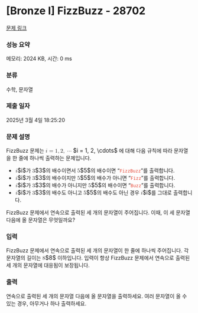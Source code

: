 # [Bronze I] FizzBuzz - 28702 

[문제 링크](https://www.acmicpc.net/problem/28702) 

### 성능 요약

메모리: 2024 KB, 시간: 0 ms

### 분류

수학, 문자열

### 제출 일자

2025년 3월 4일 18:25:20

### 문제 설명

<p>FizzBuzz 문제는 <mjx-container class="MathJax" jax="CHTML" style="font-size: 109%; position: relative;"><mjx-math class="MJX-TEX" aria-hidden="true"><mjx-mi class="mjx-i"><mjx-c class="mjx-c1D456 TEX-I"></mjx-c></mjx-mi><mjx-mo class="mjx-n" space="4"><mjx-c class="mjx-c3D"></mjx-c></mjx-mo><mjx-mn class="mjx-n" space="4"><mjx-c class="mjx-c31"></mjx-c></mjx-mn><mjx-mo class="mjx-n"><mjx-c class="mjx-c2C"></mjx-c></mjx-mo><mjx-mn class="mjx-n" space="2"><mjx-c class="mjx-c32"></mjx-c></mjx-mn><mjx-mo class="mjx-n"><mjx-c class="mjx-c2C"></mjx-c></mjx-mo><mjx-mo class="mjx-n" space="2"><mjx-c class="mjx-c22EF"></mjx-c></mjx-mo></mjx-math><mjx-assistive-mml unselectable="on" display="inline"><math xmlns="http://www.w3.org/1998/Math/MathML"><mi>i</mi><mo>=</mo><mn>1</mn><mo>,</mo><mn>2</mn><mo>,</mo><mo>⋯</mo></math></mjx-assistive-mml><span aria-hidden="true" class="no-mathjax mjx-copytext">$i = 1, 2, \cdots$</span></mjx-container> 에 대해 다음 규칙에 따라 문자열을 한 줄에 하나씩 출력하는 문제입니다.</p>

<ul>
	<li><mjx-container class="MathJax" jax="CHTML" style="font-size: 109%; position: relative;"> <mjx-math class="MJX-TEX" aria-hidden="true"><mjx-mi class="mjx-i"><mjx-c class="mjx-c1D456 TEX-I"></mjx-c></mjx-mi></mjx-math><mjx-assistive-mml unselectable="on" display="inline"><math xmlns="http://www.w3.org/1998/Math/MathML"><mi>i</mi></math></mjx-assistive-mml><span aria-hidden="true" class="no-mathjax mjx-copytext">$i$</span></mjx-container>가 <mjx-container class="MathJax" jax="CHTML" style="font-size: 109%; position: relative;"><mjx-math class="MJX-TEX" aria-hidden="true"><mjx-mn class="mjx-n"><mjx-c class="mjx-c33"></mjx-c></mjx-mn></mjx-math><mjx-assistive-mml unselectable="on" display="inline"><math xmlns="http://www.w3.org/1998/Math/MathML"><mn>3</mn></math></mjx-assistive-mml><span aria-hidden="true" class="no-mathjax mjx-copytext">$3$</span></mjx-container>의 배수이면서 <mjx-container class="MathJax" jax="CHTML" style="font-size: 109%; position: relative;"><mjx-math class="MJX-TEX" aria-hidden="true"><mjx-mn class="mjx-n"><mjx-c class="mjx-c35"></mjx-c></mjx-mn></mjx-math><mjx-assistive-mml unselectable="on" display="inline"><math xmlns="http://www.w3.org/1998/Math/MathML"><mn>5</mn></math></mjx-assistive-mml><span aria-hidden="true" class="no-mathjax mjx-copytext">$5$</span></mjx-container>의 배수이면 “<span style="color:#e74c3c;"><code>FizzBuzz</code></span>”를 출력합니다.</li>
	<li><mjx-container class="MathJax" jax="CHTML" style="font-size: 109%; position: relative;"> <mjx-math class="MJX-TEX" aria-hidden="true"><mjx-mi class="mjx-i"><mjx-c class="mjx-c1D456 TEX-I"></mjx-c></mjx-mi></mjx-math><mjx-assistive-mml unselectable="on" display="inline"><math xmlns="http://www.w3.org/1998/Math/MathML"><mi>i</mi></math></mjx-assistive-mml><span aria-hidden="true" class="no-mathjax mjx-copytext">$i$</span></mjx-container>가 <mjx-container class="MathJax" jax="CHTML" style="font-size: 109%; position: relative;"><mjx-math class="MJX-TEX" aria-hidden="true"><mjx-mn class="mjx-n"><mjx-c class="mjx-c33"></mjx-c></mjx-mn></mjx-math><mjx-assistive-mml unselectable="on" display="inline"><math xmlns="http://www.w3.org/1998/Math/MathML"><mn>3</mn></math></mjx-assistive-mml><span aria-hidden="true" class="no-mathjax mjx-copytext">$3$</span></mjx-container>의 배수이지만 <mjx-container class="MathJax" jax="CHTML" style="font-size: 109%; position: relative;"><mjx-math class="MJX-TEX" aria-hidden="true"><mjx-mn class="mjx-n"><mjx-c class="mjx-c35"></mjx-c></mjx-mn></mjx-math><mjx-assistive-mml unselectable="on" display="inline"><math xmlns="http://www.w3.org/1998/Math/MathML"><mn>5</mn></math></mjx-assistive-mml><span aria-hidden="true" class="no-mathjax mjx-copytext">$5$</span></mjx-container>의 배수가 아니면 “<span style="color:#e74c3c;"><code>Fizz</code></span>”를 출력합니다.</li>
	<li><mjx-container class="MathJax" jax="CHTML" style="font-size: 109%; position: relative;"> <mjx-math class="MJX-TEX" aria-hidden="true"><mjx-mi class="mjx-i"><mjx-c class="mjx-c1D456 TEX-I"></mjx-c></mjx-mi></mjx-math><mjx-assistive-mml unselectable="on" display="inline"><math xmlns="http://www.w3.org/1998/Math/MathML"><mi>i</mi></math></mjx-assistive-mml><span aria-hidden="true" class="no-mathjax mjx-copytext">$i$</span></mjx-container>가 <mjx-container class="MathJax" jax="CHTML" style="font-size: 109%; position: relative;"><mjx-math class="MJX-TEX" aria-hidden="true"><mjx-mn class="mjx-n"><mjx-c class="mjx-c33"></mjx-c></mjx-mn></mjx-math><mjx-assistive-mml unselectable="on" display="inline"><math xmlns="http://www.w3.org/1998/Math/MathML"><mn>3</mn></math></mjx-assistive-mml><span aria-hidden="true" class="no-mathjax mjx-copytext">$3$</span></mjx-container>의 배수가 아니지만 <mjx-container class="MathJax" jax="CHTML" style="font-size: 109%; position: relative;"><mjx-math class="MJX-TEX" aria-hidden="true"><mjx-mn class="mjx-n"><mjx-c class="mjx-c35"></mjx-c></mjx-mn></mjx-math><mjx-assistive-mml unselectable="on" display="inline"><math xmlns="http://www.w3.org/1998/Math/MathML"><mn>5</mn></math></mjx-assistive-mml><span aria-hidden="true" class="no-mathjax mjx-copytext">$5$</span></mjx-container>의 배수이면 “<span style="color:#e74c3c;"><code>Buzz</code></span>”를 출력합니다.</li>
	<li><mjx-container class="MathJax" jax="CHTML" style="font-size: 109%; position: relative;"> <mjx-math class="MJX-TEX" aria-hidden="true"><mjx-mi class="mjx-i"><mjx-c class="mjx-c1D456 TEX-I"></mjx-c></mjx-mi></mjx-math><mjx-assistive-mml unselectable="on" display="inline"><math xmlns="http://www.w3.org/1998/Math/MathML"><mi>i</mi></math></mjx-assistive-mml><span aria-hidden="true" class="no-mathjax mjx-copytext">$i$</span></mjx-container>가 <mjx-container class="MathJax" jax="CHTML" style="font-size: 109%; position: relative;"><mjx-math class="MJX-TEX" aria-hidden="true"><mjx-mn class="mjx-n"><mjx-c class="mjx-c33"></mjx-c></mjx-mn></mjx-math><mjx-assistive-mml unselectable="on" display="inline"><math xmlns="http://www.w3.org/1998/Math/MathML"><mn>3</mn></math></mjx-assistive-mml><span aria-hidden="true" class="no-mathjax mjx-copytext">$3$</span></mjx-container>의 배수도 아니고 <mjx-container class="MathJax" jax="CHTML" style="font-size: 109%; position: relative;"><mjx-math class="MJX-TEX" aria-hidden="true"><mjx-mn class="mjx-n"><mjx-c class="mjx-c35"></mjx-c></mjx-mn></mjx-math><mjx-assistive-mml unselectable="on" display="inline"><math xmlns="http://www.w3.org/1998/Math/MathML"><mn>5</mn></math></mjx-assistive-mml><span aria-hidden="true" class="no-mathjax mjx-copytext">$5$</span></mjx-container>의 배수도 아닌 경우 <mjx-container class="MathJax" jax="CHTML" style="font-size: 109%; position: relative;"><mjx-math class="MJX-TEX" aria-hidden="true"><mjx-mi class="mjx-i"><mjx-c class="mjx-c1D456 TEX-I"></mjx-c></mjx-mi></mjx-math><mjx-assistive-mml unselectable="on" display="inline"><math xmlns="http://www.w3.org/1998/Math/MathML"><mi>i</mi></math></mjx-assistive-mml><span aria-hidden="true" class="no-mathjax mjx-copytext">$i$</span></mjx-container>를 그대로 출력합니다.</li>
</ul>

<p>FizzBuzz 문제에서 연속으로 출력된 세 개의 문자열이 주어집니다. 이때, 이 세 문자열 다음에 올 문자열은 무엇일까요?</p>

### 입력 

 <p>FizzBuzz 문제에서 연속으로 출력된 세 개의 문자열이 한 줄에 하나씩 주어집니다. 각 문자열의 길이는 <mjx-container class="MathJax" jax="CHTML" style="font-size: 109%; position: relative;"><mjx-math class="MJX-TEX" aria-hidden="true"><mjx-mn class="mjx-n"><mjx-c class="mjx-c38"></mjx-c></mjx-mn></mjx-math><mjx-assistive-mml unselectable="on" display="inline"><math xmlns="http://www.w3.org/1998/Math/MathML"><mn>8</mn></math></mjx-assistive-mml><span aria-hidden="true" class="no-mathjax mjx-copytext">$8$</span></mjx-container> 이하입니다. 입력이 항상 FizzBuzz 문제에서 연속으로 출력된 세 개의 문자열에 대응됨이 보장됩니다.</p>

### 출력 

 <p>연속으로 출력된 세 개의 문자열 다음에 올 문자열을 출력하세요. 여러 문자열이 올 수 있는 경우, 아무거나 하나 출력하세요.</p>

